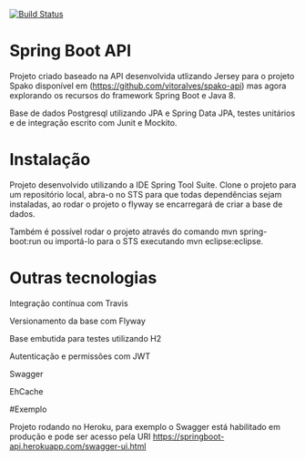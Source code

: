 [![Build Status](https://travis-ci.org/vitoralves/springAPI.svg?branch=master)](https://travis-ci.org/vitoralves/springAPI)

# Spring Boot API

Projeto criado baseado na API desenvolvida utlizando Jersey para o projeto Spako disponível em (https://github.com/vitoralves/spako-api) mas agora explorando os recursos do framework Spring Boot e Java 8.

Base de dados Postgresql utilizando JPA e Spring Data JPA, testes unitários e de integração escrito com Junit e Mockito.

# Instalação

Projeto desenvolvido utilizando a IDE Spring Tool Suite. Clone o projeto para um repositório local, abra-o no STS para que todas dependências sejam instaladas, ao rodar o projeto o flyway se encarregará de criar a base de dados.

Também é possível rodar o projeto através do comando mvn spring-boot:run ou importá-lo para o STS executando mvn eclipse:eclipse.


# Outras tecnologias

Integração contínua com Travis

Versionamento da base com Flyway

Base embutida para testes utilizando H2

Autenticação e permissões com JWT

Swagger

EhCache

#Exemplo

Projeto rodando no Heroku, para exemplo o Swagger está habilitado em produção e pode ser acesso pela URI https://springboot-api.herokuapp.com/swagger-ui.html
